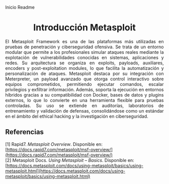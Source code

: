 Inicio Readme

<h1 align="center"> Introducción Metasploit </h1>

<p align="justify">El Metasploit Framework es una de las plataformas más utilizadas en pruebas de penetración y ciberseguridad ofensiva. Se trata de un entorno modular que permite a los profesionales simular ataques reales mediante la explotación de vulnerabilidades conocidas en sistemas, aplicaciones y redes. Su arquitectura se organiza en exploits, payloads, auxiliares, encoders y post-exploitation modules, lo que facilita la automatización y personalización de ataques. Metasploit destaca por su integración con Meterpreter, un payload avanzado que otorga control interactivo sobre equipos comprometidos, permitiendo ejecutar comandos, escalar privilegios y exfiltrar información. Además, soporta la ejecución en entornos híbridos gracias a su compatibilidad con Docker, bases de datos y plugins externos, lo que lo convierte en una herramienta flexible para pruebas controladas. Su uso se extiende en auditorías, laboratorios de entrenamiento y validación de defensas, consolidándose como un estándar en el ámbito del ethical hacking y la investigación en ciberseguridad.</p>


## Referencias
[1] Rapid7. *Metasploit Overview*. Disponible en: [https://docs.rapid7.com/metasploit/msf-overview/](https://docs.rapid7.com/metasploit/msf-overview/)  
[2] Metasploit Docs. *Using Metasploit – Basics*. Disponible en: [https://docs.metasploit.com/docs/using-metasploit/basics/using-metasploit.html](https://docs.metasploit.com/docs/using-metasploit/basics/using-metasploit.html)
